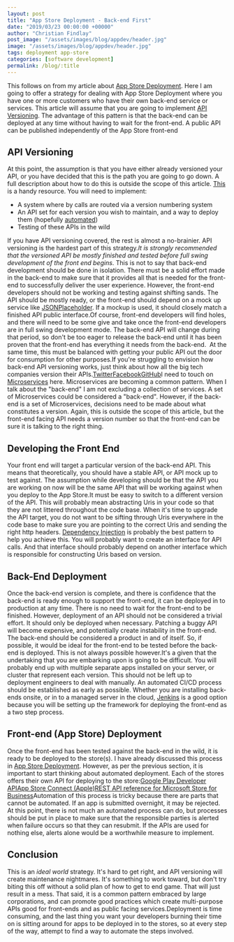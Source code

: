 ```yaml
---
layout: post
title: "App Store Deployment - Back-end First"
date: "2019/03/23 00:00:00 +00000"
author: "Christian Findlay"
post_image: "/assets/images/blog/appdev/header.jpg"
image: "/assets/images/blog/appdev/header.jpg"
tags: deployment app-store
categories: [software development]
permalink: /blog/:title
---
```


This follows on from my article about [App Store Deployment](app-store-deployment). Here I am going to offer a strategy for dealing with App Store Deployment where you have one or more customers who have their own back-end service or services. This article will assume that you are going to implement [API Versioning](/back-end-front-end-versioning/#api-versioning). The advantage of this pattern is that the back-end can be deployed at any time without having to wait for the front-end. A public API can be published independently of the App Store front-end

API Versioning
--------------

At this point, the assumption is that you have either already versioned your API, or you have decided that this is the path you are going to go down. A full description about how to do this is outside the scope of this article. [This](https://restfulapi.net/versioning/) is a handy resource. You will need to implement:

*   A system where by calls are routed via a version numbering system
*   An API set for each version you wish to maintain, and a way to deploy them (hopefully [automated](https://octopus.com/docs/packaging-applications/versioning))
*   Testing of these APIs in the wild

If you have API versioning covered, the rest is almost a no-brainier. API versioning is the hardest part of this strategy._It is strongly recommended that the versioned API be mostly finished and tested before full swing development of the front end begins_. This is not to say that back-end development should be done in isolation. There must be a solid effort made in the back-end to make sure that it provides all that is needed for the front-end to successfully deliver the user experience. However, the front-end developers should not be working and testing against shifting sands. The API should be mostly ready, or the front-end should depend on a mock up service like [JSONPlaceholder](https://jsonplaceholder.typicode.com/). If a mockup is used, it should closely match a finished API public interface.Of course, front-end developers will find holes, and there will need to be some give and take once the front-end developers are in full swing development mode. The back-end API will change during that period, so don't be too eager to release the back-end until it has been proven that the front-end has everything it needs from the back-end.  At the same time, this must be balanced with getting your public API out the door for consumption for other purposes.If you're struggling to envision how back-end API versioning works, just think about how all the big tech companies version their APIs.[Twitter](https://developer.twitter.com/en/docs/ads/general/overview/versions.html)[Facebook](https://developers.facebook.com/docs/apps/versions/)[GitHub](https://developer.github.com/v3/versions/)I need to touch on [Microservices](https://microservices.io/) here. Microservices are becoming a common pattern. When I talk about the "back-end" I am not excluding a collection of services. A set of Microservices could be considered a "back-end". However, if the back-end is a set of Microservices, decisions need to be made about what constitutes a version. Again, this is outside the scope of this article, but the front-end facing API needs a version number so that the front-end can be sure it is talking to the right thing.

Developing the Front End
------------------------

Your front end will target a particular version of the back-end API. This means that theoretically, you should have a stable API, or API mock up to test against. The assumption while developing should be that the API you are working on now will be the same API that will be working against when you deploy to the App Store.It must be easy to switch to a different version of the API. This will probably mean abstracting Uris in your code so that they are not littered throughout the code base. When it's time to upgrade the API target, you do not want to be sifting through Uris everywhere in the code base to make sure you are pointing to the correct Uris and sending the right http headers. [Dependency Injection](https://en.wikipedia.org/wiki/Dependency_injection) is probably the best pattern to help you achieve this. You will probably want to create an interface for API calls. And that interface should probably depend on another interface which is responsible for constructing Uris based on version.

Back-End Deployment
-------------------

Once the back-end version is complete, and there is confidence that the back-end is ready enough to support the front-end, it can be deployed in to production at any time. There is no need to wait for the front-end to be finished. However, deployment of an API should not be considered a trivial effort. It should only be deployed when necessary. Patching a buggy API will become expensive, and potentially create instability in the front-end. The back-end should be considered a product in and of itself. So, if possible, it would be ideal for the front-end to be tested before the back-end is deployed. This is not always possible however.It's a given that the undertaking that you are embarking upon is going to be difficult. You will probably end up with multiple separate apps installed on your server, or cluster that represent each version. This should not be left up to deployment engineers to deal with manually. An automated CI/CD process should be established as early as possible. Whether you are installing back-ends onsite, or in to a managed server in the cloud, [Jenkins](https://jenkins.io/) is a good option because you will be setting up the framework for deploying the front-end as a two step process.

Front-end (App Store) Deployment
--------------------------------

Once the front-end has been tested against the back-end in the wild, it is ready to be deployed to the store(s). I have already discussed this process in [App Store Deployment](app-store-deployment). However, as per the previous section, it is important to start thinking about automated deployment. Each of the stores offers their own API for deploying to the store:[Google Play Developer API](https://developers.google.com/android-publisher/)[App Store Connect (Apple)](https://developer.apple.com/app-store-connect/)[REST API reference for Microsoft Store for Business](https://docs.microsoft.com/en-us/windows/client-management/mdm/rest-api-reference-windows-store-for-business)Automation of this process is tricky because there are parts that cannot be automated. If an app is submitted overnight, it may be rejected. At this point, there is not much an automated process can do, but processes should be put in place to make sure that the responsible parties is alerted when failure occurs so that they can resubmit. If the APIs are used for nothing else, alerts alone would be a worthwhile measure to implement.

Conclusion
----------

This is an _ideal world_ strategy. It's hard to get right, and API versioning will create maintenance nightmares. It's something to work toward, but don't try biting this off without a solid plan of how to get to end game. That will just result in a mess. That said, it is a common pattern embraced by large corporations, and can promote good practices which create multi-purpose APIs good for front-ends and as public facing services.Deployment is time consuming, and the last thing you want your developers burning their time on is sitting around for apps to be deployed in to the stores, so at every step of the way, attempt to find a way to automate the steps involved.